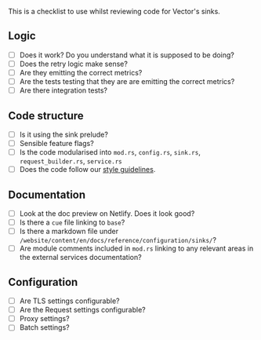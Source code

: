 This is a checklist to use whilst reviewing code for Vector's sinks.

## Logic

- [ ] Does it work? Do you understand what it is supposed to be doing?
- [ ] Does the retry logic make sense?
- [ ] Are they emitting the correct metrics?
- [ ] Are the tests testing that they are are emitting the correct metrics?
- [ ] Are there integration tests?

## Code structure

- [ ] Is it using the sink prelude?
- [ ] Sensible feature flags?
- [ ] Is the code modularised into `mod.rs`, `config.rs`, `sink.rs`,  `request_builder.rs`, `service.rs`
- [ ] Does the code follow our [style guidelines].

## Documentation

- [ ] Look at the doc preview on Netlify. Does it look good? 
- [ ] Is there a `cue` file linking to `base`?
- [ ] Is there a markdown file under `/website/content/en/docs/reference/configuration/sinks/`?
- [ ] Are module comments included in `mod.rs` linking to any relevant areas in the external services documentation?

## Configuration

- [ ] Are TLS settings configurable?
- [ ] Are the Request settings configurable?
- [ ] Proxy settings?
- [ ] Batch settings?

[style guidelines]: https://github.com/vectordotdev/vector/blob/master/STYLE.md